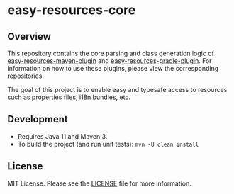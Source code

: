 # easy-resources-core


## Overview

This repository contains the core parsing and class generation logic of 
[easy-resources-maven-plugin](https://github.com/jaygazula27/easy-resources-maven-plugin) and 
[easy-resources-gradle-plugin](https://github.com/jaygazula27/easy-resources-gradle-plugin). 
For information on how to use these plugins, please view the corresponding repositories.

The goal of this project is to enable easy and typesafe access to resources such as properties files, i18n bundles, etc.


## Development

* Requires Java 11 and Maven 3.
* To build the project (and run unit tests): `mvn -U clean install`


## License

MIT License. Please see the [LICENSE](LICENSE) file for more information.